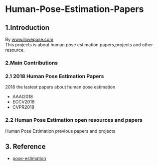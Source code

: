 # Human-Pose-Estimation-Papers

## 1.Introduction
By www.ilovepose.com  
This projects is about human pose estimation papers,projects and other resource.

### 2.Main Contributions
### 2.1 2018  Human Pose Estimation Papers
2018 the lastest papers about human pose estimation
- AAAI2018
- ECCV2018
- CVPR2018

### 2.2 Human Pose Estimation open resources and papers
Human Pose Estimation previous papers and projects


## 3. Reference
- [pose-estimation](https://github.com/HuAndrew/Paper_git/blob/master/deep_learning/2015-10-09-pose-estimation.md)
